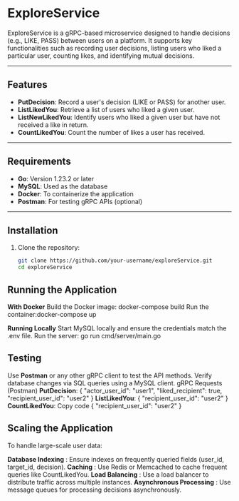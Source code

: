 # ExploreService

ExploreService is a gRPC-based microservice designed to handle decisions (e.g., LIKE, PASS) between users on a platform. It supports key functionalities such as recording user decisions, listing users who liked a particular user, counting likes, and identifying mutual decisions.

---

## Features

- **PutDecision**: Record a user's decision (LIKE or PASS) for another user.
- **ListLikedYou**: Retrieve a list of users who liked a given user.
- **ListNewLikedYou**: Identify users who liked a given user but have not received a like in return.
- **CountLikedYou**: Count the number of likes a user has received.

---

## Requirements

- **Go**: Version 1.23.2 or later
- **MySQL**: Used as the database
- **Docker**: To containerize the application
- **Postman**: For testing gRPC APIs (optional)

---

## Installation

1. Clone the repository:

   ```bash
   git clone https://github.com/your-username/exploreService.git
   cd exploreService

## Running the Application
   **With Docker**
   Build the Docker image: docker-compose build
   Run the container:docker-compose up
   
   **Running Locally**
   Start MySQL locally and ensure the credentials match the .env file.
   Run the server: go run cmd/server/main.go
   
##  Testing
   Use **Postman** or any other gRPC client to test the API methods.
   Verify database changes via SQL queries using a MySQL client.
   gRPC Requests (Postman)
   **PutDecision**:
   {
    "actor_user_id": "user1",
    "liked_recipient": true,
    "recipient_user_id": "user2"
   }
   **ListLikedYou**:
   {
      "recipient_user_id": "user2"
   }
   **CountLikedYou**:
   Copy code
   {
    "recipient_user_id": "user2"
   }

##  Scaling the Application
To handle large-scale user data:

**Database Indexing** : Ensure indexes on frequently queried fields (user_id, target_id, decision).
**Caching** : Use Redis or Memcached to cache frequent queries like CountLikedYou.
**Load Balancing** : Use a load balancer to distribute traffic across multiple instances.
**Asynchronous Processing** : Use message queues for processing decisions asynchronously.

